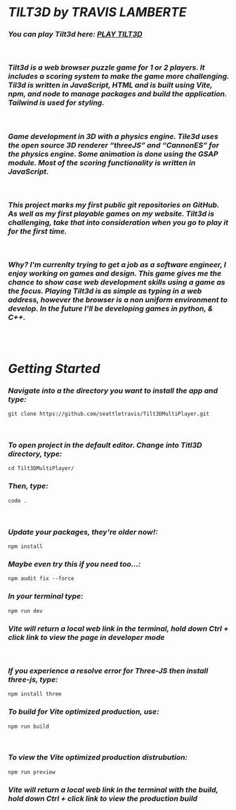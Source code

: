# **_TILT3D by TRAVIS LAMBERTE_**

### _You can play Tilt3d here: [PLAY TILT3D](https://travis.lamberte.com/tilt3dMenu/index.html)_

<br>

### _Tilt3d is a web browser puzzle game for 1 or 2 players. It includes a scoring system to make the game more challenging. Til3d is written in JavaScript, HTML and is built using Vite, npm, and node to manage packages and build the application. Tailwind is used for styling._

<br>

### _Game development in 3D with a physics engine. Tile3d uses the open source 3D renderer “threeJS” and “CannonES” for the physics engine. Some animation is done using the GSAP module. Most of the scoring functionality is written in JavaScript._

<br>

### _This project marks my first public git repositories on GitHub. As well as my first playable games on my website. Tilt3d is challenging, take that into consideration when you go to play it for the first time._

<br>

### _Why? I'm currenlty trying to get a job as a software engineer, I enjoy working on games and design. This game gives me the chance to show case web development skills using a game as the focus. Playing Tilt3d is as simple as typing in a web address, however the browser is a non uniform environment to develop. In the future I'll be developing games in python, & C++._

<br>
<br>

# **_Getting Started_**

### _Navigate into a the directory you want to install the app and type:_

```
git clone https://github.com/seattletravis/Tilt3DMultiPlayer.git
```

<br>

### _To open project in the default editor. Change into Titl3D directory, type:_

```
cd Tilt3DMultiPlayer/
```

### _Then, type:_

```
code .
```

<br>

### _Update your packages, they're older now!:_

```
npm install
```

### _Maybe even try this if you need too...:_

```
npm audit fix --force
```

### _In your terminal type:_

```
npm run dev
```

### _Vite will return a local web link in the terminal, hold down Ctrl + click link to view the page in developer mode_

<br>

### _If you experience a resolve error for Three-JS then install three-js, type:_

```
npm install three
```

### _To build for Vite optimized production, use:_

```
npm run build
```

<br>

### _To view the Vite optimized production distrubution:_

```
npm run preview
```

### _Vite will return a local web link in the terminal with the build, hold down Ctrl + click link to view the production build_

<br>
